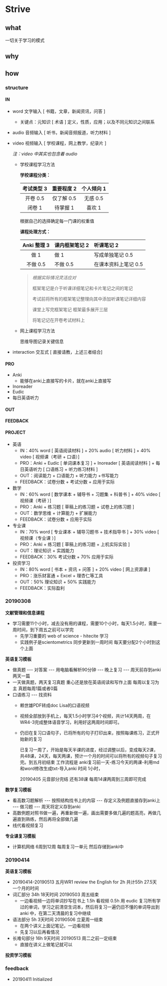 # Strive

## what

一切关于学习的模式

## why

## how

### structure

#### IN

* word 文字输入 \[ 书籍，文章，新闻资讯，问答 \]
  * 关键点：元知识 \[ 术语 \] 定义，性质，应用；以及不同元知识之间联系
* audio 音频输入 \[ 听书，新闻音频报道，听力材料 \]
* video 视频输入 \[ 学校课程，网上教学，纪录片 \]

  _注：video 中其实也包含着 audio_

  * 学校课程学习方法

    **学校课程分类：**

    | 考试类型 3 | 重要程度 2 | 个人倾向 1 |
    | :---: | :---: | :---: |
    | 开卷 0.5 | 仅了解 0.5 | 无感 0.5 |
    | 闭卷 1 | 待掌握 1 | 喜欢 1 |

    根据自己的选择确定每一门课的权重值

    **课程处理方式：**

    | Anki 整理 3 | 课内框架笔记 2 | 听课笔记 2 |
    | :---: | :--- | :--- |
    | 做 1 | 做 1 | 写成单独笔记 0.5 |
    | 不做 0.5 | 不做 0.5 | 在课本资料上笔记 0.5 |

    > _根据实际情况灵活应对_
    >
    > 框架笔记是介于听课详细笔记和卡片笔记之间的笔记
    >
    > 考试前将所有的框架笔记整理向其中添加听课笔记详细内容
    >
    > 课堂上写完框架笔记 框架最多展开三层
    >
    > 将笔记记在开卷考试材料上

  * 网上课程学习方法

    思维导图记录关键信息

* interaction 交互式 \[ 直接请教，上述三者结合\]

#### PRO

* Anki
  * 能够在anki上直接写的卡片，就在anki上直接写
* Inoreader
* Eudic
* 每日英语听力

#### OUT

#### FEEDBACK

#### PROJECT

* 英语
  * IN：40% word \[ 英语阅读材料 \] + 20% audio \[ 听力材料 \] + 40% video \[ 视频课（考研 + 口语）\]
  * PRO：Anki + Eudic \[ 单词课本复习 \] +  Inoreader \[ 英语阅读材料 \] + 每日英语听力 \[ 口语练习 + 听力练习材料 \]
  * OUT：阅读能力 + 口语能力 + 听力能力 +书写能力
  * FEEDBACK：试卷分数 + 考试分数 + 应用于实际
* 数学
  * IN：60% word \[ 数学课本 + 辅导书 + 习题集 + 科普书 \] + 40% video \[ 视频课（考研 ）\]
  * PRO：Anki + 练习题 \[ 草稿上的练习题 + 试卷上的练习题 \]
  * OUT：数学思维 + 计算能力 + 扩展能力
  * FEEDBACK：试卷分数 + 应用于实际
* 专业课
  * IN：70% word \[ 专业课本 + 辅导习题书 + 技术指导书 \] + 30% video \[ 视频课（专业课 ）\]
  * PRO：Anki + 练习题 \[ 草稿上的练习题 + 上机实际实验 \]
  * OUT：理论知识 + 实践能力 
  * FEEDBACK：30% 考试分数 + 70% 应用于实际
* 投资学习
  * IN：80% word \[ 书本 + 资讯 + 问答 \] + 20% video \[ 网上资源课 \]
  * PRO：涨乐财富通 + Excel + 理杏仁等工具
  * OUT：50% 理论知识 + 50% 实践能力 
  * FEEDBACK：实际盈利

### 20190308

**文献管理和信息课程**

* 学习需要11个小时，减去没有用的课程，需要10个小时，每天1.5小时，需要一周时间，到下周五之前可以学完
  * 先学习重要的 web of science - hitecite 学习 
  * 实践例子是scientometrics 同步更新到一周时间 每天要分配2个小时到这个上面

**英语复习模板**

* 做真题 --- 对答案 --- 用电脑看解析90分钟 --- 晚上复习 --- 周天前存到anki 两天一篇
* 一天做真题，两天复习真题 重心还是放在英语阅读和写作上面 每周以复习为主 真题每周1篇或者0篇
* 口语练习 --- 找资料
  * 赖世雄PDF转成doc Lisa的口语视频
  * 视频全部放到手机上，每天1.5小时学习4个视频，共计14天两周，在WR4-3完成整体语音学习，利用好这两周时间即可。
  * 仍旧在复习口语句子，已将所有的句子打印出来，按照每课练习，正式开始新的复习

    已复习一周了，开始是每天半课的进度，经过调整以后，变成每天2课，共48课，24天，每天两课，预计一个月的时间可以将所有的视频句子复习完。到五月初结束 工作流程是 anki复习前一天-练习今天的两课-利用md和word修改生成txt-导入anki 时间 1小时，

    20190405 元音部分完结 还有38课 每周14课两周到三周即可完成

**数学复习模板**

* 看高数习题解析 --- 按照结构找书上的内容 --- 存定义及例题直接存到anki上 --- 做习题 --- 周天将定义存到anki
* 高数例题对照书做一遍，再重新做一遍，画出需要多做几遍的题高亮，再做几遍直到熟练，然后再将全部做几遍
* 线代看视频复习 

**专业课复习模板**

* 计算机网络 6周到12周 每周复习一单元 然后存储到anki中

### 20190414

**英语复习模板**

* 20190414-20190513 五月WR1 review the English for 2h 共计55h 27.5天 一个月的时间 
* 词汇部分 34h 18天时间 20190503 周五结束
  * 一边看视频一边将单词抄写在书上 1.5h 看视频 0.5h 用 eudic 复习所有学过的单词，学习之前清空生词本，然后将复习一遍仍旧不懂的单词导出到 anki 中，在第二天清晨的复习中继续
* 语法部分 5h  3天时间 20190506 立夏周一结束 
  * 在两个讲义上面记笔记，一边看视频
  * 先复习以后再看情况
* 长难句部分 16h 9天时间 20190513 周二之前一定结束 
  * 直接在讲义上做笔记就可以

**投资学习模板**

### feedback

* 20190411 Initialized

